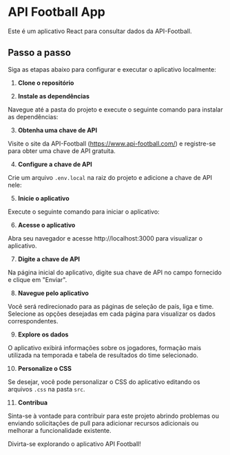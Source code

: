 # API Football App

Este é um aplicativo React para consultar dados da API-Football.

## Passo a passo

Siga as etapas abaixo para configurar e executar o aplicativo localmente:

1. **Clone o repositório**

2. **Instale as dependências**

Navegue até a pasta do projeto e execute o seguinte comando para instalar as dependências:


3. **Obtenha uma chave de API**

Visite o site da API-Football (https://www.api-football.com/) e registre-se para obter uma chave de API gratuita.

4. **Configure a chave de API**

Crie um arquivo `.env.local` na raiz do projeto e adicione a chave de API nele:


5. **Inicie o aplicativo**

Execute o seguinte comando para iniciar o aplicativo:


6. **Acesse o aplicativo**

Abra seu navegador e acesse http://localhost:3000 para visualizar o aplicativo.

7. **Digite a chave de API**

Na página inicial do aplicativo, digite sua chave de API no campo fornecido e clique em "Enviar".

8. **Navegue pelo aplicativo**

Você será redirecionado para as páginas de seleção de país, liga e time. Selecione as opções desejadas em cada página para visualizar os dados correspondentes.

9. **Explore os dados**

O aplicativo exibirá informações sobre os jogadores, formação mais utilizada na temporada e tabela de resultados do time selecionado.

10. **Personalize o CSS**

 Se desejar, você pode personalizar o CSS do aplicativo editando os arquivos `.css` na pasta `src`.

11. **Contribua**

 Sinta-se à vontade para contribuir para este projeto abrindo problemas ou enviando solicitações de pull para adicionar recursos adicionais ou melhorar a funcionalidade existente.

Divirta-se explorando o aplicativo API Football!


